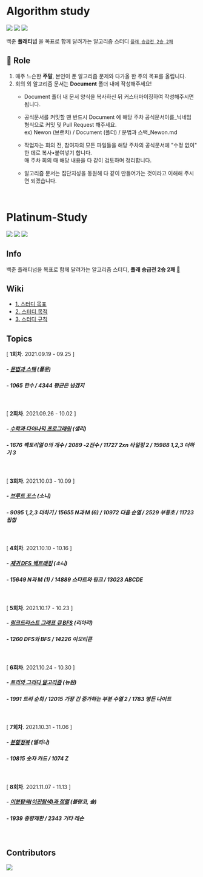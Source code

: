 # Algorithm study
<span>
    <img src="https://img.shields.io/badge/JAVA-007396?style=flat-square&logo=java&logoColor=white">
    <img src="https://img.shields.io/badge/Kotlin-0095D5?style=flat-square&logo=kotlin&logoColor=white">
    <img src="https://img.shields.io/badge/Python-3776AB?style=flat-square&logo=python&logoColor=white">
</span></br>

백준 **플래티넘** 을 목표로 함께 달려가는 알고리즘 스터디 <a href="https://accurate-market-4f8.notion.site/2-2-87ef6557d0464a1498dd59f5ddf42afe" Target="_blank" rel="noreferrer noopener">`플래 승급전 2승 2패`  </a>
</br>

## :space_invader: Role
1. 매주 느슨한 **주말**, 본인이 푼 알고리즘 문제와 다가올 한 주의 목표를 올립니다.
2. 회의 외 알고리즘 문서는 **Document** 폴더 내에 작성해주세요! 
   - Document 폴더 내 문서 양식을 복사하신 뒤 커스터마이징하여 작성해주시면 됩니다.  
  
   - 공식문서를 커밋할 땐 반드시 Document 에 해당 주차 공식문서이름_닉네임 형식으로 커밋 및 Pull Request 해주세요.  
     ex) Newon (브랜치) / Document (폴더) / 문법과 스택_Newon.md  
  
   - 작업자는 회의 전, 참여자의 모든 파일들을 해당 주차의 공식문서에 "수정 없이" 한 데로 복사•붙여넣기 합니다.  
     매 주차 회의 때 해당 내용을 다 같이 검토하며 정리합니다.
  
   - 알고리즘 문서는 집단지성을 동원해 다 같이 만들어가는 것이라고 이해해 주시면 되겠습니다.

</br>

# Platinum-Study
<span>
    <img src="https://img.shields.io/badge/JAVA-007396?style=flat-square&logo=java&logoColor=white">
    <img src="https://img.shields.io/badge/Kotlin-0095D5?style=flat-square&logo=kotlin&logoColor=white">
    <img src="https://img.shields.io/badge/Python-3776AB?style=flat-square&logo=python&logoColor=white">
</span></br>

## Info
백준 플래티넘을 목표로 함께 달려가는 알고리즘 스터디, **플래 승급전 2승 2패** [👾](https://accurate-market-4f8.notion.site/2-2-87ef6557d0464a1498dd59f5ddf42afe)  

## Wiki
* [1. 스터디 목표](https://github.com/Newon-universe/Algorithm_study/wiki/1.-%EC%8A%A4%ED%84%B0%EB%94%94-%EB%AA%A9%ED%91%9C)
* [2. 스터디 목적](https://github.com/Newon-universe/Algorithm_study/wiki/2.-%EC%8A%A4%ED%84%B0%EB%94%94-%EB%AA%A9%EC%A0%81)
* [3. 스터디 규칙](https://github.com/Newon-universe/Algorithm_study/wiki/3.-%EC%8A%A4%ED%84%B0%EB%94%94-%EA%B7%9C%EC%B9%99)

## Topics
[ **1회차**. 2021.09.19 - 09.25 ]
##### - [문법과 스택](Document/문법과%20스택.md) (풀문)
##### - 1065 한수 / 4344 평균은 넘겠지

<br/>

[ **2회차**. 2021.09.26 - 10.02 ]
##### - [수학과 다이나믹 프로그래밍](Document/수학과%20다이나믹%20프로그래밍.md) (샐리)
##### - 1676 팩토리얼 0의 개수 / 2089 -2진수 / 11727 2xn 타일링 2 / 15988 1,2,3 더하기 3

<br/>

[ **3회차**. 2021.10.03 - 10.09 ]
##### - [브루트 포스](Document/브루트%20포스.md) (소니)
##### - 9095 1,2,3 더하기 / 15655 N과 M (6) / 10972 다음 순열 / 2529 부등호 / 11723 집합

<br/>

[ **4회차**. 2021.10.10 - 10.16 ]
##### - [재귀 DFS 백트래킹](Document/재귀%20DFS%20백트래킹.md) (소니)
##### - 15649 N과 M (1) / 14889 스타트와 링크 / 13023 ABCDE

<br/>

[ **5회차**. 2021.10.17 - 10.23 ]
##### - [링크드리스트 그래프 큐 BFS](Document/링크드리스트%2C%20그래프%2C%20큐%2C%20BFS.md) (리아리)
##### - 1260 DFS와 BFS / 14226 이모티콘

<br/>

[ **6회차**. 2021.10.24 - 10.30 ]
##### - [트리와 그리디 알고리즘](Document/트리와%20그리디%20알고리즘.md) (뉴원)
##### - 1991 트리 순회 / 12015 가장 긴 증가하는 부분 수열 2 / 1783 병든 나이트

<br/>

[ **7회차**. 2021.10.31 - 11.06 ]
##### - [분할정복](Document/분할정복.md) (엘리나)
##### - 10815 숫자 카드 / 1074 Z

</br>

[ **8회차**. 2021.11.07 - 11.13 ]
##### - [이분탐색(이진탐색)과 정렬](Document/이분탐색(이진탐색)과%20정렬.md) (블랑코, 솔)
##### - 1939 중량제한 / 2343 기타 레슨

</br>

## Contributors
<a href="https://github.com/Newon-universe/Algorithm_study/graphs/contributors">
  <img src="https://contrib.rocks/image?repo=Newon-universe/Algorithm_study" />
</a>
